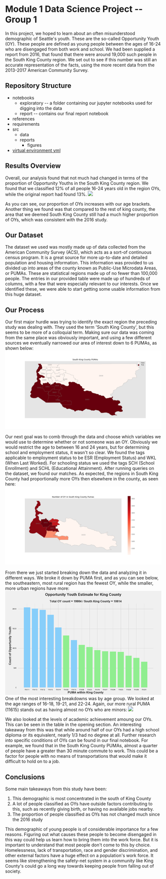 # Module 1 Data Science Project -- Group 1

In this project, we hoped to learn about an often misunderstood demographic of Seattle's youth. These are the so-called Opportunity Youth (OY). These people are defined as young people between the ages of 16-24 who are disengaged from both work and school. We had been supplied a report from 2016, that found that there were around 19,000 such people in the South King County region. We set out to see if this number was still an accurate representation of the facts, using the more recent data from the 2013-2017 American Community Survey.

## Repository Structure
* notebooks
  * exploratory -- a folder containing our jupyter notebooks used for digging into the data
  * report -- contains our final report notebook
* references
* requirements
* src
  * data
  * reports
    * figures
* [virtual environment yml](./environment.yml)


## Results Overview

Overall, our analysis found that not much had changed in terms of the proportion of Opportunity Youths in the South King County region. We found that we classified 12% of all people 16-24 years old in the region OYs, while the original report had found 13%. 
![](./src/reports/figures/final-table.png)

As you can see, our proportion of OYs increases with our age brackets. Another thing we found was that compared to the rest of king county, the area that we deemed South King County still had a much higher proportion of OYs, which was consistent with the 2016 study.


## Our Dataset

The dataset we used was mostly made up of data collected from the American Community Survey (ACS), which acts as a sort-of continuous census program. It is a great source for more up-to-date and detailed population and housing information. This information was provided to us divided up into areas of the county known as Public-Use Microdata Areas, or PUMAs. These are statistical regions made up of no fewer than 100,000 people. The entries in our provided table were made up of hundreds of columns, with a few that were especially relevant to our interests. Once we identified these, we were able to start getting some usable information from this huge dataset.


## Our Process

Our first major hurdle was trying to identify the exact region the preceding study was dealing with. They used the term 'South King County', but this seems to be more of a colloquial term. Making sure our data was coming from the same place was obviously important, and using a few different sources we eventually narrowed our area of interest down to 6 PUMAs, as shown below:
![](./visualizations/pumas-map.png)

Our next goal was to comb through the data and choose which variables we would use to determine whether or not someone was an OY. Obviously we would restrict the age to between 16 and 24 years, but for determining school and employment status, it wasn't so clear. We found the tags applicable to employment status to be ESR (Employment Status) and WKL (When Last Worked). For schooling status we used the tags SCH (School Enrollment) and SCHL (Educational Attainment). After running queries on the dataset, we found our matches. As expected, the regions in South King County had proportionally more OYs then elsewhere in the county, as seen here:
![](./visualizations/oy-map.png)

From there we just started breaking down the data and analyzing it in different ways. We broke it down by PUMA first, and as you can see below, the southeastern, most rural region has the fewest OY, while the smaller, more urban regions have more:
![](./visualizations/oy_king.png)
One of the most interesting breakdowns was by age group. We looked at the age ranges of 16-18, 19-21, and 22-24. Again, our more rural PUMA (11615) stands out as having almost no OYs who are minors:
![](.src/reports/figures/age-chart.png)

We also looked at the levels of academic achievement amoung our OYs. This can be seen in the table in the opening section. An interesting takeaway from this was that while around half of our OYs had a high school diploma or its equivalent, nearly 1/3 had no degree at all. Further research into specific conditions of OYs can be found in our final notebook. For example, we found that in the South King County PUMAs, almost a quarter of people have a greater than 30 minute commute to work. This could be a factor for people with no means of transportations that would make it difficult to hold on to a job.




## Conclusions
Some main takeaways from this study have been:
1. This demographic is most concentrated in the south of King County
2. A lot of people classified as OYs have outside factors contributing to this, such as recently giving birth, or having no available jobs nearby.
3. The proportion of people classified as OYs has not changed much since the 2016 study


This demographic of young people is of considerable importance for a few reasons. Figuring out what causes these people to become disengaged in this way could help us learn how to bring them into the work force. But it is important to understand that most people don't come to this by choice. Homelessness, lack of transportation, race and gender discrimination, and other external factors have a huge effect on a population's work force. It seems like strengthening the safety-net system in a community like King County's could go a long way towards keeping people from falling out of society.

 



